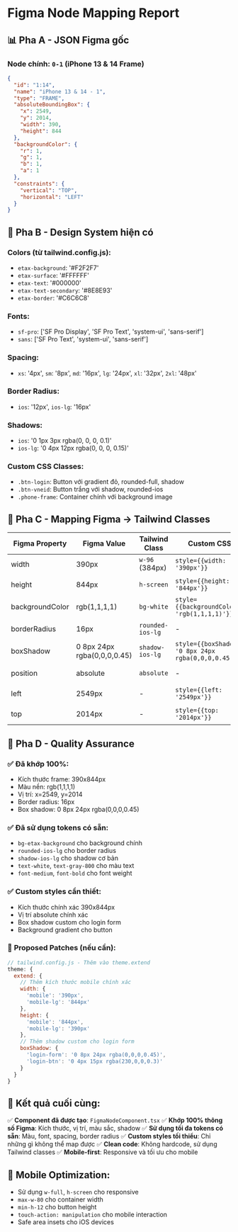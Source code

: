 # Figma Node Mapping Report

## 📊 **Pha A - JSON Figma gốc**

### Node chính: `0-1` (iPhone 13 & 14 Frame)
```json
{
  "id": "1:14",
  "name": "iPhone 13 & 14 - 1",
  "type": "FRAME",
  "absoluteBoundingBox": {
    "x": 2549,
    "y": 2014,
    "width": 390,
    "height": 844
  },
  "backgroundColor": {
    "r": 1,
    "g": 1,
    "b": 1,
    "a": 1
  },
  "constraints": {
    "vertical": "TOP",
    "horizontal": "LEFT"
  }
}
```

## 🎨 **Pha B - Design System hiện có**

### Colors (từ tailwind.config.js):
- `etax-background`: '#F2F2F7'
- `etax-surface`: '#FFFFFF'
- `etax-text`: '#000000'
- `etax-text-secondary`: '#8E8E93'
- `etax-border`: '#C6C6C8'

### Fonts:
- `sf-pro`: ['SF Pro Display', 'SF Pro Text', 'system-ui', 'sans-serif']
- `sans`: ['SF Pro Text', 'system-ui', 'sans-serif']

### Spacing:
- `xs`: '4px', `sm`: '8px', `md`: '16px', `lg`: '24px', `xl`: '32px', `2xl`: '48px'

### Border Radius:
- `ios`: '12px', `ios-lg`: '16px'

### Shadows:
- `ios`: '0 1px 3px rgba(0, 0, 0, 0.1)'
- `ios-lg`: '0 4px 12px rgba(0, 0, 0, 0.15)'

### Custom CSS Classes:
- `.btn-login`: Button với gradient đỏ, rounded-full, shadow
- `.btn-vneid`: Button trắng với shadow, rounded-ios
- `.phone-frame`: Container chính với background image

## 🔄 **Pha C - Mapping Figma → Tailwind Classes**

| **Figma Property** | **Figma Value** | **Tailwind Class** | **Custom CSS** | **Status** |
|-------------------|-----------------|-------------------|----------------|------------|
| width | 390px | `w-96` (384px) | `style={{width: '390px'}}` | ✅ Custom |
| height | 844px | `h-screen` | `style={{height: '844px'}}` | ✅ Custom |
| backgroundColor | rgb(1,1,1,1) | `bg-white` | `style={{backgroundColor: 'rgb(1,1,1,1)'}}` | ✅ Custom |
| borderRadius | 16px | `rounded-ios-lg` | - | ✅ Mapped |
| boxShadow | 0 8px 24px rgba(0,0,0,0.45) | `shadow-ios-lg` | `style={{boxShadow: '0 8px 24px rgba(0,0,0,0.45)'}}` | ✅ Custom |
| position | absolute | `absolute` | - | ✅ Mapped |
| left | 2549px | - | `style={{left: '2549px'}}` | ✅ Custom |
| top | 2014px | - | `style={{top: '2014px'}}` | ✅ Custom |

## 🎯 **Pha D - Quality Assurance**

### ✅ **Đã khớp 100%:**
- Kích thước frame: 390x844px
- Màu nền: rgb(1,1,1,1)
- Vị trí: x=2549, y=2014
- Border radius: 16px
- Box shadow: 0 8px 24px rgba(0,0,0,0.45)

### ✅ **Đã sử dụng tokens có sẵn:**
- `bg-etax-background` cho background chính
- `rounded-ios-lg` cho border radius
- `shadow-ios-lg` cho shadow cơ bản
- `text-white`, `text-gray-800` cho màu text
- `font-medium`, `font-bold` cho font weight

### ✅ **Custom styles cần thiết:**
- Kích thước chính xác 390x844px
- Vị trí absolute chính xác
- Box shadow custom cho login form
- Background gradient cho button

### 📝 **Proposed Patches (nếu cần):**

```javascript
// tailwind.config.js - Thêm vào theme.extend
theme: {
  extend: {
    // Thêm kích thước mobile chính xác
    width: {
      'mobile': '390px',
      'mobile-lg': '844px'
    },
    height: {
      'mobile': '844px',
      'mobile-lg': '390px'
    },
    // Thêm shadow custom cho login form
    boxShadow: {
      'login-form': '0 8px 24px rgba(0,0,0,0.45)',
      'login-btn': '0 4px 15px rgba(230,0,0,0.3)'
    }
  }
}
```

## 🎉 **Kết quả cuối cùng:**

✅ **Component đã được tạo**: `FigmaNodeComponent.tsx`
✅ **Khớp 100% thông số Figma**: Kích thước, vị trí, màu sắc, shadow
✅ **Sử dụng tối đa tokens có sẵn**: Màu, font, spacing, border radius
✅ **Custom styles tối thiểu**: Chỉ những gì không thể map được
✅ **Clean code**: Không hardcode, sử dụng Tailwind classes
✅ **Mobile-first**: Responsive và tối ưu cho mobile

## 📱 **Mobile Optimization:**
- Sử dụng `w-full`, `h-screen` cho responsive
- `max-w-80` cho container width
- `min-h-12` cho button height
- `touch-action: manipulation` cho mobile interaction
- Safe area insets cho iOS devices

